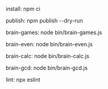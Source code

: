 install:
	npm ci

publish:
	npm publish --dry-run

brain-games:
	node bin/brain-games.js

brain-even:
	node bin/brain-even.js

brain-calc:
	node bin/brain-calc.js

brain-gcd:
	node bin/brain-gcd.js

lint:
	npx eslint
